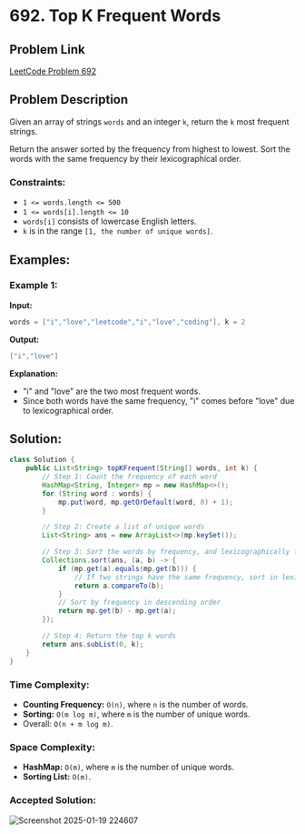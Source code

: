 # 692. Top K Frequent Words

## Problem Link
[LeetCode Problem 692](https://leetcode.com/problems/top-k-frequent-words/)

## Problem Description

Given an array of strings `words` and an integer `k`, return the `k` most frequent strings.

Return the answer sorted by the frequency from highest to lowest. Sort the words with the same frequency by their lexicographical order.

### Constraints:
- `1 <= words.length <= 500`
- `1 <= words[i].length <= 10`
- `words[i]` consists of lowercase English letters.
- `k` is in the range `[1, the number of unique words]`.

## Examples:

### Example 1:

**Input:**
```java
words = ["i","love","leetcode","i","love","coding"], k = 2
```

**Output:**
```java
["i","love"]
```

**Explanation:**
- "i" and "love" are the two most frequent words.
- Since both words have the same frequency, "i" comes before "love" due to lexicographical order.

## Solution:

```java
class Solution {
    public List<String> topKFrequent(String[] words, int k) {
        // Step 1: Count the frequency of each word
        HashMap<String, Integer> mp = new HashMap<>();
        for (String word : words) {
            mp.put(word, mp.getOrDefault(word, 0) + 1);
        }

        // Step 2: Create a list of unique words
        List<String> ans = new ArrayList<>(mp.keySet());

        // Step 3: Sort the words by frequency, and lexicographically for ties
        Collections.sort(ans, (a, b) -> {
            if (mp.get(a).equals(mp.get(b))) {
                // If two strings have the same frequency, sort in lexicographical order
                return a.compareTo(b);
            }
            // Sort by frequency in descending order
            return mp.get(b) - mp.get(a);
        });

        // Step 4: Return the top k words
        return ans.subList(0, k);
    }
}
```
### Time Complexity:
- **Counting Frequency:** `O(n)`, where `n` is the number of words.
- **Sorting:** `O(m log m)`, where `m` is the number of unique words.
- Overall: `O(n + m log m)`.

### Space Complexity:
- **HashMap:** `O(m)`, where `m` is the number of unique words.
- **Sorting List:** `O(m)`.
 
### Accepted Solution:
![Screenshot 2025-01-19 224607](https://github.com/user-attachments/assets/a745b21a-77e9-47b7-bde0-d2a36e2703bb)
